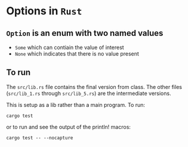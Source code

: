 # Options in `Rust`

## `Option` is an enum with two named values

- `Some` which can contiain the value of interest
- `None` which indicates that there is no value present


## To run

The `src/lib.rs` file contains the final version from class. The other files (`src/lib_1.rs` through `src/lib_5.rs`) are the intermediate versions.


This is setup as a lib rather than a main program. To run:

```
cargo test
```

or to run and see the output of the println! macros:
```
cargo test -- --nocapture
```